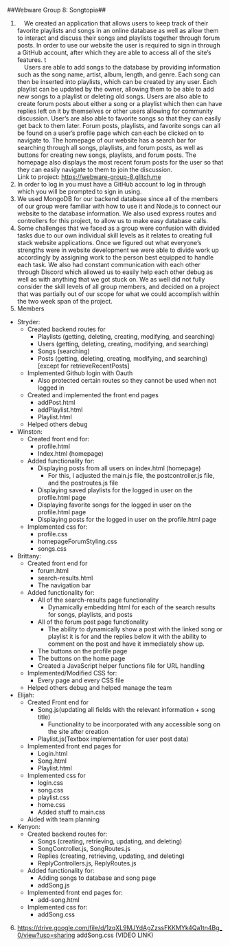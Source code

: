 ##Webware Group 8: Songtopia##
1. &nbsp;&nbsp;&nbsp;&nbsp;We created an application that allows users to keep track of their favorite playlists and songs in an online database as well as allow them to interact and discuss their songs and playlists together through forum posts. In order to use our website the user is required to sign in through a GitHub account, after which they are able to access all of the site’s features.
t <br />&nbsp;&nbsp;&nbsp;&nbsp;Users are able to add songs to the database by providing information such as the song name, artist, album, length, and genre. Each song can then be inserted into playlists, which can be created by any user. Each playlist can be updated by the owner, allowing them to be able to add new songs to a playlist or deleting old songs. Users are also able to create forum posts about either a song or a playlist which then can have replies left on it by themselves or other users allowing for community discussion. User’s are also able to favorite songs so that they can easily get back to them later. Forum posts, playlists, and favorite songs can all be found on a user’s profile page which can each be clicked on to navigate to. The homepage of our website has a search bar for searching through all songs, playlists, and forum posts, as well as buttons for creating new songs, playlists, and forum posts. The homepage also displays the most recent forum posts for the user so that they can easily navigate to them to join the discussion.
<br />Link to project: https://webware-group-8.glitch.me
2. In order to log in you must have a GitHub account to log in through which you will be prompted to sign in using.
3. We used MongoDB for our backend database since all of the members of our group were familiar with how to use it and Node.js to connect our website to the database information. We also used express routes and controllers for this project, to allow us to make easy database calls.
4. Some challenges that we faced as a group were confusion with divided tasks due to our own individual skill levels as it relates to creating full stack website applications. Once we figured out what everyone’s strengths were in website development we were able to divide work up accordingly by assigning work to the person best equipped to handle each task. We also had constant communication with each other through Discord which allowed us to easily help each other debug as well as with anything that we got stuck on. We as well did not fully consider the skill levels of all group members, and decided on a project that was partially out of our scope for what we could accomplish within the two week span of the project.
5. Members
- Stryder:
  - Created backend routes for
    - Playlists (getting, deleting, creating, modifying, and searching)
    - Users (getting, deleting, creating, modifying, and searching)
    - Songs (searching)
    - Posts (getting, deleting, creating, modifying, and searching) [except for retrieveRecentPosts]
  - Implemented Github login with Oauth
    - Also protected certain routes so they cannot be used when not logged in
  - Created and implemented the front end pages
    - addPost.html
    - addPlaylist.html
    - Playlist.html
  - Helped others debug
- Winston:
  - Created front end for:
    - profile.html
    - Index.html (homepage)
  - Added functionality for:
    - Displaying posts from all users on index.html (homepage)
      - For this, I adjusted the main.js file, the postcontroller.js file, and the postroutes.js file
    - Displaying saved playlists for the logged in user on the profile.html page
    - Displaying favorite songs for the logged in user on the profile.html page
    - Displaying posts for the logged in user on the profile.html page
  - Implemented css for:
    - profile.css
    - homepageForumStyling.css
    - songs.css
- Brittany:
  - Created front end for
    - forum.html
    - search-results.html
    - The navigation bar
   - Added functionality for:
     - All of the search-results page functionality
       - Dynamically embedding html for each of the search results for songs, playlists, and posts
     - All of the forum post page functionality
       - The ability to dynamically show a post with the linked song or playlist it is for and the replies below it with the ability to comment on the post and have it immediately show up.
      - The buttons on the profile page
      - The buttons on the home page
      - Created a JavaScript helper functions file for URL handling
   - Implemented/Modified CSS for:
      - Every page and every CSS file
   - Helped others debug and helped manage the team
 - Elijah:
   - Created Front end for
     - Song.js(updating all fields with the relevant information + song title)
       - Functionality to be incorporated with any accessible song on the site after creation
     - Playlist.js(Textbox implementation for user post data)
    - Implemented front end pages for
      - Login.html
      - Song.html
      - Playlist.html
     - Implemented css for
       - login.css
       - song.css
       - playlist.css
       - home.css
       - Added stuff to main.css
     - Aided with team planning
- Kenyon:
  - Created backend routes for:
    - Songs (creating, retrieving, updating, and deleting)
    - SongController.js, SongRoutes.js
    - Replies (creating, retrieving, updating, and deleting)
    - ReplyControllers.js, ReplyRoutes.js
  - Added functionality for:
    - Adding songs to database and song page
    - addSong.js
   - Implemented front end pages for:
     - add-song.html
    - Implemented css for:
      - addSong.css
6. https://drive.google.com/file/d/1zqXL9MJYdAgZzssFKKMYk4Qa1tn4Bg_0/view?usp=sharing
addSong.css
(VIDEO LINK)



